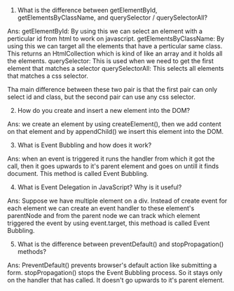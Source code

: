 

1. What is the difference between getElementById, getElementsByClassName, and querySelector / querySelectorAll?

Ans:
getElementById: By using this we can select an element with a perticular id from html to work on javascript.
getElementsByClassName: By using this we can target all the elements that have a perticular same class. This returns an HtmlCollection which is kind of like an array and it holds all the elements.
querySelector: This is used when we need to get the first element that matches a selector
querySelectorAll: This selects all elements that matches a css selector.

Tha main difference between these two pair is that the first pair can only select id and class, but the second pair can use any css selector.



2. How do you create and insert a new element into the DOM?

Ans:
we create an element by using createElement(), 
then we add content on that element 
and by appendChild() we insert this element into the DOM.


3. What is Event Bubbling and how does it work?

Ans:
when an event is triggered it runs the handler from which it got the call, then it goes upwards to it's parent element and goes on untill it finds document. This method is called Event Bubbling.

4. What is Event Delegation in JavaScript? Why is it useful?

Ans:
Suppose we have multiple element on a div. Instead of create event for each element we can create an event handler to these element's parentNode and from the parent node we can track which element triggered the event by using event.target, this methoad is called Event Bubbling.


5. What is the difference between preventDefault() and stopPropagation() methods?

Ans:
PreventDefault() prevents browser's default action like submitting a form.
stopPropagation() stops the Event Bubbling process. So it stays only on the handler that has called. It doesn't go upwards to it's parent element.



